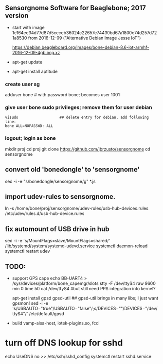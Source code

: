 ## Sensorgnome Software for Beaglebone; 2017 version ##

- start with image 1e164ee34d77d87d5ceceb36024c22657e74430bd67a1800c74d257d721a8530
  from 2016-12-09 ("Alternative Debian Image Jesse IoT")

  https://debian.beagleboard.org/images/bone-debian-8.6-iot-armhf-2016-12-09-4gb.img.xz

- apt-get update
- apt-get install aptitude

### create user sg ###

adduser bone  # with password bone; becomes user 1001

### give user bone sudo privileges; remove them for user debian ###
```
visudo                   ## delete entry for debian, add following line:
bone ALL=NOPASSWD: ALL
```
### logout; login as bone ###
mkdir proj
cd proj
git clone https://github.com/jbrzusto/sensorgnome
cd sensorgnome
## convert old 'bonedongle' to 'sensorgnome'
sed -i -e "s/bonedongle/sensorgnome/g" *.js

## import udev-rules to sensorgnome.
ln -s /home/bone/proj/sensorgnome/udev-rules/usb-hub-devices.rules /etc/udev/rules.d/usb-hub-device.rules

## fix automount of USB drive in hub
   sed -i -e 's/MountFlags=slave/MountFlags=shared/' /lib/systemd/system/systemd-udevd.service
   systemctl daemon-reload
   systemctl restart udev

## TODO:

- support GPS cape
  echo BB-UART4 > /sys/devices/platform/bone_capemgr/slots
  stty -F /dev/ttyS4 raw 9600 min 0 time 50
  cat /dev/ttyS4
#but still need PPS integration into kernel?

  apt-get install gpsd gpsd-util  ## gpsd-util brings in many libs;  I just want gpsmon!
  sed -i -e 's/USBAUTO="true"/USBAUTO="false"/;s/DEVICES=""/DEVICES="\/dev\/ttyS4"/' /etc/default/gpsd

- build vamp-alsa-host, lotek-plugins.so, fcd

# turn off DNS lookup for sshd
echo UseDNS no >> /etc/ssh/sshd_config
systemctl restart sshd.service
